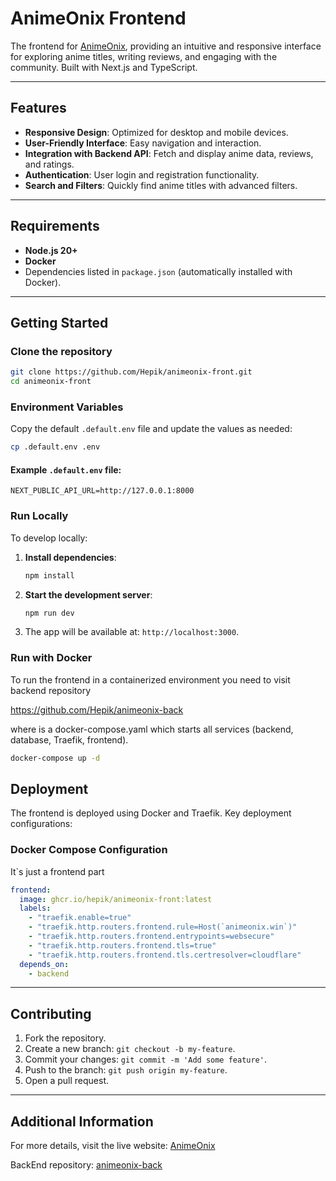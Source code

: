 # AnimeOnix Frontend

The frontend for [AnimeOnix](https://animeonix.win/), providing an intuitive and responsive interface for exploring anime titles, writing reviews, and engaging with the community. Built with Next.js and TypeScript.

---

## Features

- **Responsive Design**: Optimized for desktop and mobile devices.
- **User-Friendly Interface**: Easy navigation and interaction.
- **Integration with Backend API**: Fetch and display anime data, reviews, and ratings.
- **Authentication**: User login and registration functionality.
- **Search and Filters**: Quickly find anime titles with advanced filters.

---

## Requirements

- **Node.js 20+**
- **Docker**
- Dependencies listed in `package.json` (automatically installed with Docker).

---

## Getting Started

### Clone the repository

```bash
git clone https://github.com/Hepik/animeonix-front.git
cd animeonix-front
```

### Environment Variables

Copy the default `.default.env` file and update the values as needed:

```bash
cp .default.env .env
```

#### Example `.default.env` file:

```env
NEXT_PUBLIC_API_URL=http://127.0.0.1:8000
```

### Run Locally

To develop locally:

1. **Install dependencies**:

   ```bash
   npm install
   ```

2. **Start the development server**:

   ```bash
   npm run dev
   ```

3. The app will be available at: `http://localhost:3000`.

### Run with Docker

To run the frontend in a containerized environment you need to visit backend repository

https://github.com/Hepik/animeonix-back

where is a docker-compose.yaml which starts all services (backend, database, Traefik, frontend).

```bash
docker-compose up -d
```

## Deployment

The frontend is deployed using Docker and Traefik. Key deployment configurations:

### Docker Compose Configuration

It`s just a frontend part

```yaml
frontend:
  image: ghcr.io/hepik/animeonix-front:latest
  labels:
    - "traefik.enable=true"
    - "traefik.http.routers.frontend.rule=Host(`animeonix.win`)"
    - "traefik.http.routers.frontend.entrypoints=websecure"
    - "traefik.http.routers.frontend.tls=true"
    - "traefik.http.routers.frontend.tls.certresolver=cloudflare"
  depends_on:
    - backend
```

---

## Contributing

1. Fork the repository.
2. Create a new branch: `git checkout -b my-feature`.
3. Commit your changes: `git commit -m 'Add some feature'`.
4. Push to the branch: `git push origin my-feature`.
5. Open a pull request.

---

## Additional Information

For more details, visit the live website:
[AnimeOnix](https://animeonix.win/)

BackEnd repository: [animeonix-back](https://github.com/Hepik/animeonix-back)
